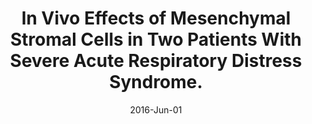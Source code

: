 ---
link: https://dx.doi.org/10.5966/sctm.2015-0021erratum
journal: Stem cells translational medicine
title: In Vivo Effects of Mesenchymal Stromal Cells in Two Patients With Severe Acute Respiratory Distress Syndrome.
date: 2016-Jun-01
authors: Simonson, OE, Mougiakakos, D, Heldring, N, Bassi, G, Johansson, HJ, Dalén, M, Jitschin, R, Rodin, S, Corbascio, M, El Andaloussi, S, Wiklander, OP, Nordin, JZ, Skog, J, Romain, C, Koestler, T, Hellgren-Johansson, L, Schiller, P, Joachimsson, PO, Hägglund, H, Mattsson, M, Lehtiö, J, Faridani, OR, Sandberg, R, Korsgren, O, Krampera, M, Weiss, DJ, Grinnemo, KH, Le Blanc, K
---